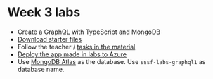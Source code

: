 # Week 3 labs
- Create a GraphQL with TypeScript and MongoDB
- [Download starter files](https://github.com/ilkkamtk/SSSF_ts_graphql-starter)
- Follow the teacher / [tasks in the material](graphql.md#example-project-animals)
- [Deploy the app made in labs to Azure](../week2/deploy_on_azure.md)
- Use [MongoDB Atlas](https://youtu.be/YfyKoMNavs4) as the database. Use `sssf-labs-graphql1` as database name.

